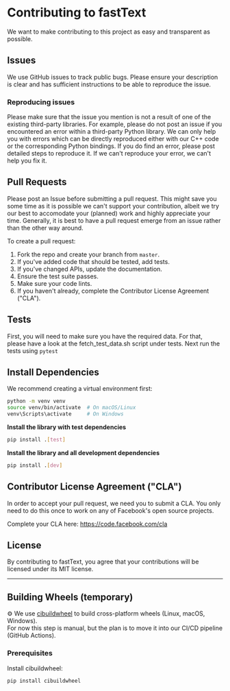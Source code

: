 # Contributing to fastText
We want to make contributing to this project as easy and transparent as possible.

## Issues
We use GitHub issues to track public bugs. Please ensure your description is clear and has sufficient instructions to be able to reproduce the issue.

### Reproducing issues
Please make sure that the issue you mention is not a result of one of the existing third-party libraries. For example, please do not post an issue if you encountered an error within a third-party Python library. We can only help you with errors which can be directly reproduced either with our C++ code or the corresponding Python bindings. If you do find an error, please post detailed steps to reproduce it. If we can't reproduce your error, we can't help you fix it.

## Pull Requests
Please post an Issue before submitting a pull request. This might save you some time as it is possible we can't support your contribution, albeit we try our best to accomodate your (planned) work and highly appreciate your time. Generally, it is best to have a pull request emerge from an issue rather than the other way around.

To create a pull request:

1. Fork the repo and create your branch from `master`.
2. If you've added code that should be tested, add tests.
3. If you've changed APIs, update the documentation.
4. Ensure the test suite passes.
5. Make sure your code lints.
6. If you haven't already, complete the Contributor License Agreement ("CLA").

## Tests
First, you will need to make sure you have the required data. For that, please have a look at the fetch_test_data.sh script under tests. Next run the tests using `pytest`

## Install Dependencies

We recommend creating a virtual environment first:

```bash
python -m venv venv
source venv/bin/activate  # On macOS/Linux
venv\Scripts\activate     # On Windows
```

**Install the library with test dependencies**
```bash
pip install .[test]
```

**Install the library and all development dependencies**
```bash
pip install .[dev]
```

## Contributor License Agreement ("CLA")
In order to accept your pull request, we need you to submit a CLA. You only need
to do this once to work on any of Facebook's open source projects.

Complete your CLA here: <https://code.facebook.com/cla>

## License
By contributing to fastText, you agree that your contributions will be licensed under its MIT license.


---

## Building Wheels (temporary)

⚙️ We use [cibuildwheel](https://cibuildwheel.readthedocs.io/) to build
cross-platform wheels (Linux, macOS, Windows).  
For now this step is manual, but the plan is to move it into our CI/CD
pipeline (GitHub Actions).

### Prerequisites
Install cibuildwheel:
```bash
pip install cibuildwheel
